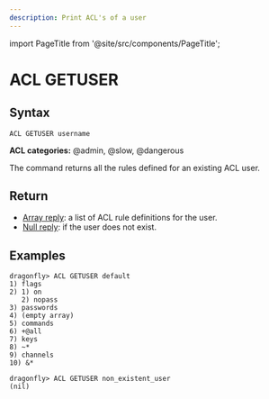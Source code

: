 ```yaml
---
description: Print ACL's of a user
---
```


import PageTitle from '@site/src/components/PageTitle';

# ACL GETUSER

<PageTitle title="Redis ACL GETUSER Command (Documentation) | Dragonfly" />

## Syntax

    ACL GETUSER username

**ACL categories:** @admin, @slow, @dangerous

The command returns all the rules defined for an existing ACL user.

## Return

- [Array reply](https://redis.io/docs/reference/protocol-spec/#arrays): a list of ACL rule definitions for the user.
- [Null reply](https://redis.io/docs/reference/protocol-spec/#bulk-strings): if the user does not exist.

## Examples

```shell
dragonfly> ACL GETUSER default
1) flags
2) 1) on
   2) nopass
3) passwords
4) (empty array)
5) commands
6) +@all
7) keys
8) ~*
9) channels
10) &*

dragonfly> ACL GETUSER non_existent_user
(nil)
```
